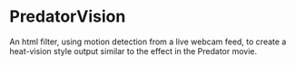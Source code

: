 # PredatorVision
An html <canvas> filter, using motion detection from a live webcam feed, to create a heat-vision style output similar to the effect in the Predator movie.
